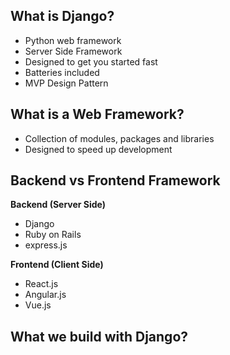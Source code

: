 ## What is Django?
- Python web framework
- Server Side Framework
- Designed to get you started fast
- Batteries included
- MVP Design Pattern

## What is a Web Framework?
- Collection of modules, packages and libraries
- Designed to speed up development

## Backend vs Frontend Framework
**Backend (Server Side)**                                                                    
- Django                                        
- Ruby on Rails                                 
- express.js

**Frontend (Client Side)**
- React.js
- Angular.js
- Vue.js

## What we build with Django?
